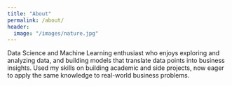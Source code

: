 ```yaml
---
title: "About"
permalink: /about/
header:
  image: "/images/nature.jpg"
---
```


Data Science and Machine Learning enthusiast who enjoys exploring and analyzing data, and building models that translate data points into business insights. 
Used my skills on building academic and side projects, now eager to apply the same knowledge to real-world business problems.
